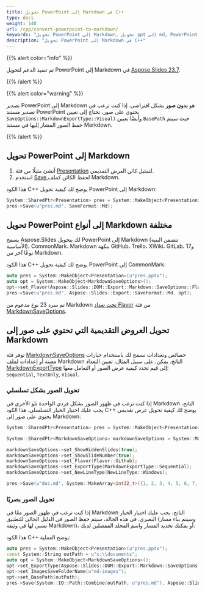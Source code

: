 ```yaml
---
title: تحويل PowerPoint إلى Markdown في C++
type: docs
weight: 140
url: /cpp/convert-powerpoint-to-markdown/
keywords: "تحويل PowerPoint إلى Markdown, تحويل ppt إلى md, PowerPoint, PPT, PPTX, عرض تقديمي, Markdown, C++, CPP, Aspose.Slides for C++"
description: "تحويل PowerPoint إلى Markdown في C++"
---
```


{{% alert color="info" %}} 

تم تنفيذ الدعم لتحويل PowerPoint إلى Markdown في [Aspose.Slides 23.7](https://docs.aspose.com/slides/cpp/aspose-slides-for-cpp-23-7-release-notes/).

{{% /alert %}} 

{{% alert color="warning" %}} 

تصدير PowerPoint إلى Markdown هو **بدون صور** بشكل افتراضي. إذا كنت ترغب في تصدير مستند PowerPoint يحتوي على صور، تحتاج إلى تعيين `SaveOptions::MarkdownExportType::Visual)` وأيضًا تعيين `BasePath` حيث سيتم حفظ الصور المشار إليها في مستند Markdown.

{{% /alert %}} 

## **تحويل PowerPoint إلى Markdown**

1. أنشئ مثيلًا من فئة [Presentation](https://reference.aspose.com/slides/cpp/aspose.slides/presentation/) لتمثيل كائن العرض التقديمي.
2. استخدم [Save ](https://reference.aspose.com/slides/cpp/aspose.slides/presentation/save/#presentationsavesystemsharedptrexportxamlixamloptions-method)لحفظ الكائن كملف Markdown.

هذا الكود C++ يوضح لك كيفية تحويل PowerPoint إلى Markdown:

```c++
System::SharedPtr<Presentation> pres = System::MakeObject<Presentation>(u"pres.pptx");
pres->Save(u"pres.md", SaveFormat::Md);
```

## تحويل PowerPoint إلى أنواع Markdown مختلفة

يسمح Aspose.Slides لك بتحويل PowerPoint إلى Markdown (تتضمن البنية الأساسية)، CommonMark، Markdown بنكهة GitHub، Trello، XWiki، GitLab، و17 نوعًا آخر من Markdown.

هذا الكود C++ يوضح لك كيفية تحويل PowerPoint إلى CommonMark: 

```c++
auto pres = System::MakeObject<Presentation>(u"pres.pptx");
auto opt = System::MakeObject<MarkdownSaveOptions>();
opt->set_Flavor(Aspose::Slides::DOM::Export::Markdown::SaveOptions::Flavor::CommonMark);
pres->Save(u"pres.md", Aspose::Slides::Export::SaveFormat::Md, opt);
```

تم سرد 23 نوع مدعوم من Markdown [تحت تعداد Flavor](https://reference.aspose.com/slides/cpp/aspose.slides.dom.export.markdown.saveoptions/flavor/) من فئة [MarkdownSaveOptions](https://reference.aspose.com/slides/cpp/aspose.slides.dom.export.markdown.saveoptions/markdownsaveoptions/).

## **تحويل العروض التقديمية التي تحتوي على صور إلى Markdown**

توفر فئة [MarkdownSaveOptions](https://reference.aspose.com/slides/cpp/aspose.slides.dom.export.markdown.saveoptions/markdownsaveoptions/) خصائص وتعدادات تسمح لك باستخدام خيارات معينة أو إعدادات لملف Markdown الناتج. يمكن، على سبيل المثال، تعيين التعداد [MarkdownExportType](https://reference.aspose.com/slides/cpp/aspose.slides.dom.export.markdown.saveoptions/markdownexporttype/) إلى قيم تحدد كيفية عرض الصور أو التعامل معها: `Sequential`, `TextOnly`, `Visual`.

### **تحويل الصور بشكل تسلسلي**

إذا كنت ترغب في ظهور الصور بشكل فردي الواحدة تلو الأخرى في Markdown الناتج، يجب عليك اختيار الخيار التسلسلي. هذا الكود C++ يوضح لك كيفية تحويل عرض تقديمي يحتوي على صور إلى Markdown:

```c++
System::SharedPtr<Presentation> pres = System::MakeObject<Presentation>(u"pres.pptx");

System::SharedPtr<MarkdownSaveOptions> markdownSaveOptions = System::MakeObject<MarkdownSaveOptions>();

markdownSaveOptions->set_ShowHiddenSlides(true);
markdownSaveOptions->set_ShowSlideNumber(true);
markdownSaveOptions->set_Flavor(Flavor::Github);
markdownSaveOptions->set_ExportType(MarkdownExportType::Sequential);
markdownSaveOptions->set_NewLineType(NewLineType::Windows);

pres->Save(u"doc.md", System::MakeArray<int32_t>({1, 2, 3, 4, 5, 6, 7, 8, 9}), SaveFormat::Md, markdownSaveOptions);
```

### **تحويل الصور بصريًا**

إذا كنت ترغب في ظهور الصور معًا في Markdown الناتج، يجب عليك اختيار الخيار البصري. في هذه الحالة، سيتم حفظ الصور في الدليل الحالي للتطبيق (وسيتم بناء مسار نسبي لها في وثيقة Markdown)، أو يمكنك تحديد المسار واسم المجلد المفضلين لديك.

هذا الكود C++ يوضح العملية: 

```c++
auto pres = System::MakeObject<Presentation>(u"pres.pptx");
const System::String outPath = u"x:\\documents";
auto opt = System::MakeObject<MarkdownSaveOptions>();
opt->set_ExportType(Aspose::Slides::DOM::Export::Markdown::SaveOptions::MarkdownExportType::Visual);
opt->set_ImagesSaveFolderName(u"md-images");
opt->set_BasePath(outPath);
pres->Save(System::IO::Path::Combine(outPath, u"pres.md"), Aspose::Slides::Export::SaveFormat::Md, opt);

```